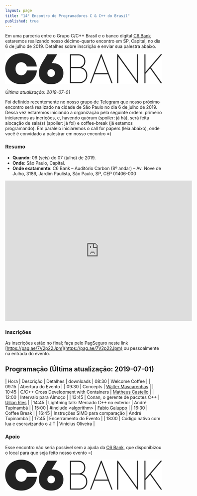 ```yaml
---
layout: page
title: "14° Encontro de Programadores C & C++ do Brasil"
published: true
---
```

Em uma parceria entre o Grupo C/C++ Brasil e o banco digital [C6 Bank](https://www.c6bank.com.br/) estaremos realizando nosso décimo-quarto encontro em SP, Capital, no dia 6 de julho de 2019. Detalhes sobre inscrição e enviar sua palestra abaixo.

![](/encontros/images/Marca_C6BANK_positivo.png)

*Última atualização: 2019-07-01*

Foi definido recentemente no [nosso grupo de Telegram](https://t.me/ccppbrasil) que nosso próximo encontro será realizado na cidade de São Paulo no dia 6 de julho de 2019. Dessa vez estaremos iniciando a organização pela seguinte ordem: primeiro iniciaremos as incrições, e, havendo quórum (spoiler: já há), será feita alocação de sala(s) (spoiler: já foi) e coffee-break (já estamos programando). Em paralelo iniciaremos o call for papers (leia abaixo), onde você é convidado a palestrar em nosso encontro =)

### Resumo

 - **Quando**: 06 (seis) do 07 (julho) de 2019.
 - **Onde**: São Paulo, Capital.
 - **Onde exatamente**: C6 Bank – Auditório Carbon (8º andar) – Av. Nove de Julho, 3186, Jardim Paulista, São Paulo, SP, CEP 01406-000

<iframe src="https://www.google.com/maps/embed?pb=!1m18!1m12!1m3!1d3657.019192111437!2d-46.66216288457324!3d-23.567754184679742!2m3!1f0!2f0!3f0!3m2!1i1024!2i768!4f13.1!3m3!1m2!1s0x94ce597e06e2bff3%3A0x3dbf7d7bd39681d1!2sC6+Bank!5e0!3m2!1sen!2sbr!4v1557931957368!5m2!1sen!2sbr" width="600" height="450" frameborder="0" style="border:0" allowfullscreen></iframe>

### Inscrições

As inscrições estão no final; faça pelo PagSeguro neste link [https://pag.ae/7V2p22Jpm](https://pag.ae/7V2p22Jpm) ou pessoalmente na entrada do evento.

## Programação (Última atualização: 2019-07-01)

| Hora  | Descrição                                    | Detalhes | downloads
| 08:30 | Welcome Coffee                               | 
| 09:15 | Abertura do Evento                           | 
| 09:30 | Concepts                                     | [Walter Mascarenhas](http://www.ime.usp.br/~walterfm) |
| 10:45 | C/C++ Cross Development with Containers      | [Matheus Castello](http://www.castello.eng.br/) |
| 12:00 | Intervalo para Almoço                        |
| 13:45 | Conan, o gerente de pacotes C++              | [Uilian Ries](https://uilianries.github.io/) |
| 14:45 | Lightning talk: Mercado C++ no exterior      | André Tupinambá |
| 15:00 | #include &lt;algorithm&gt;                   | [Fabio Galuppo](https://github.com/fabiogaluppo) |
| 16:30 | Coffee Break                                 |
| 16:45 | Instruções SIMD para comparação              | André Tupinambá |
| 17:45 | Encerramento do Evento                       | 
| 18:00 | Código nativo com lua e escravizando o JIT   | Vinícius Oliveira |

### Apoio

Esse encontro não seria possível sem a ajuda da [C6 Bank](https://www.c6bank.com.br/), que disponibizou o local para que seja feito nosso evento =)

![](/encontros/images/Marca_C6BANK_positivo.png)

